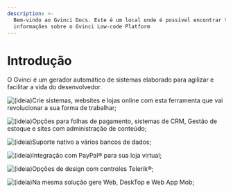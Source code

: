 ```yaml
---
description: >-
  Bem-vindo ao Gvinci Docs. Este é um local onde é possível encontrar todas as
  informações sobre o Gvinci Low-code Platform
---
```


# Introdução

O Gvinci é um gerador automático de sistemas elaborado para agilizar e facilitar a vida do desenvolvedor.

![\(ideia\)](https://ssitecnologia.atlassian.net/wiki/s/498483778/6452/2dbf77146b49fd0d7c953bd263d14bc8774172ef/_/images/icons/emoticons/lightbulb_on.png)Crie sistemas, websites e lojas online com esta ferramenta que vai revolucionar a sua forma de trabalhar;

![\(ideia\)](https://ssitecnologia.atlassian.net/wiki/s/498483778/6452/2dbf77146b49fd0d7c953bd263d14bc8774172ef/_/images/icons/emoticons/lightbulb_on.png)Opções para folhas de pagamento, sistemas de CRM, Gestão de estoque e sites com administração de conteúdo;

![\(ideia\)](https://ssitecnologia.atlassian.net/wiki/s/498483778/6452/2dbf77146b49fd0d7c953bd263d14bc8774172ef/_/images/icons/emoticons/lightbulb_on.png)Suporte nativo a vários bancos de dados;

![\(ideia\)](https://ssitecnologia.atlassian.net/wiki/s/498483778/6452/2dbf77146b49fd0d7c953bd263d14bc8774172ef/_/images/icons/emoticons/lightbulb_on.png)Integração com PayPal® para sua loja virtual;

![\(ideia\)](https://ssitecnologia.atlassian.net/wiki/s/498483778/6452/2dbf77146b49fd0d7c953bd263d14bc8774172ef/_/images/icons/emoticons/lightbulb_on.png)Opções de design com controles Telerik®;

![\(ideia\)](https://ssitecnologia.atlassian.net/wiki/s/498483778/6452/2dbf77146b49fd0d7c953bd263d14bc8774172ef/_/images/icons/emoticons/lightbulb_on.png)Na mesma solução gere Web, DeskTop e Web App Mob;

